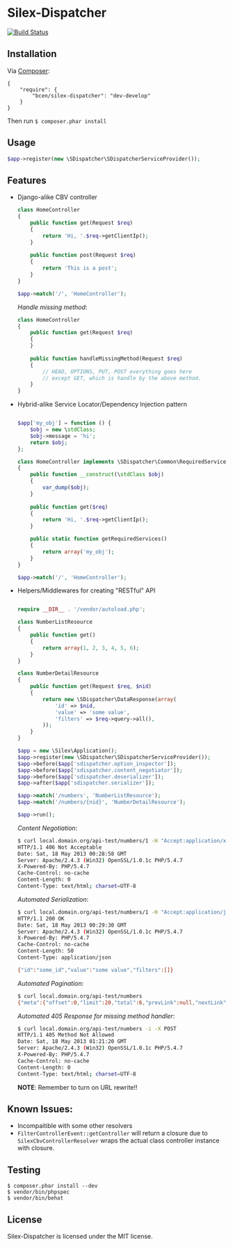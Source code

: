 Silex-Dispatcher
================

[![Build Status](https://secure.travis-ci.org/bcen/silex-dispatcher.png)](http://travis-ci.org/bcen/silex-dispatcher)


## Installation

Via [Composer](http://getcomposer.org/):

    {
        "require": {
            "bcen/silex-dispatcher": "dev-develop"
        }
    }

Then run ```$ composer.phar install```

## Usage

```php
$app->register(new \SDispatcher\SDispatcherServiceProvider());
```

## Features

- Django-alike CBV controller
    ```php
    class HomeController
    {
        public function get(Request $req)
        {
            return 'Hi, '.$req->getClientIp();
        }
        
        public function post(Request $req)
        {
            return 'This is a post';
        }
    }
    
    $app->match('/', 'HomeController');
    ```
    
    _Handle missing method_:
    ```php
    class HomeController
    {
        public function get(Request $req)
        {
        }
        
        public function handleMissingMethod(Request $req)
        {
            // HEAD, OPTIONS, PUT, POST everything goes here
            // except GET, which is handle by the above method.
        }
    }
    ```
    
- Hybrid-alike Service Locator/Dependency Injection pattern

    ```php
    
    $app['my_obj'] = function () {
        $obj = new \stdClass;
        $obj->message = 'hi';
        return $obj;
    };
    
    class HomeController implements \SDispatcher\Common\RequiredServiceMetaProviderInterface
    {
        public function __construct(\stdClass $obj)
        {
            var_dump($obj);
        }
        
        public function get($req)
        {
            return 'Hi, '.$req->getClientIp();
        }

        public static function getRequiredServices()
        {
            return array('my_obj');
        }
    }
    
    $app->match('/', 'HomeController');
    
    ```
    
- Helpers/Middlewares for creating "RESTful" API

    ```php

    require __DIR__ . '/vendor/autoload.php';

    class NumberListResource
    {
        public function get()
        {
            return array(1, 2, 3, 4, 5, 6);
        }
    }
    
    class NumberDetailResource
    {
        public function get(Request $req, $nid)
        {
            return new \SDispatcher\DataResponse(array(
                'id' => $nid,
                'value' => 'some value',
                'filters' => $req->query->all(),
            ));
        }
    }
    
    $app = new \Silex\Application();
    $app->register(new \SDispatcher\SDispatcherServiceProvider());
    $app->before($app['sdispatcher.option_inspector']);
    $app->before($app['sdispatcher.content_negotiator']);
    $app->before($app['sdispatcher.deserializer']);
    $app->after($app['sdispatcher.serializer']);
    
    $app->match('/numbers', 'NumberListResource');
    $app->match('/numbers/{nid}', 'NumberDetailResource');
    
    $app->run();

    ```
    
    _Content Negotiation_:
    ```sh
    $ curl local.domain.org/api-test/numbers/1 -H "Accept:application/xml" -i
    HTTP/1.1 406 Not Acceptable
    Date: Sat, 18 May 2013 00:28:58 GMT
    Server: Apache/2.4.3 (Win32) OpenSSL/1.0.1c PHP/5.4.7
    X-Powered-By: PHP/5.4.7
    Cache-Control: no-cache
    Content-Length: 0
    Content-Type: text/html; charset=UTF-8
    ```
    
    _Automated Serialization_:
    ```sh
    $ curl local.domain.org/api-test/numbers/1 -H "Accept:application/json" -i
    HTTP/1.1 200 OK
    Date: Sat, 18 May 2013 00:29:30 GMT
    Server: Apache/2.4.3 (Win32) OpenSSL/1.0.1c PHP/5.4.7
    X-Powered-By: PHP/5.4.7
    Cache-Control: no-cache
    Content-Length: 50
    Content-Type: application/json
    
    {"id":"some_id","value":"some value","filters":[]}
    ```
    
    _Automated Pagination_:
    ```sh
    $ curl local.domain.org/api-test/numbers
    {"meta":{"offset":0,"limit":20,"total":6,"prevLink":null,"nextLink":null},"objects":[1,2,3,4,5,6]}
    ```
    
    _Automated 405 Response for missing method handler_:
    ```sh
    $ curl local.domain.org/api-test/numbers -i -X POST
    HTTP/1.1 405 Method Not Allowed
    Date: Sat, 18 May 2013 01:21:20 GMT
    Server: Apache/2.4.3 (Win32) OpenSSL/1.0.1c PHP/5.4.7
    X-Powered-By: PHP/5.4.7
    Cache-Control: no-cache
    Content-Length: 0
    Content-Type: text/html; charset=UTF-8
    ```
    
    __NOTE__: Remember to turn on URL rewrite!!
    
## Known Issues:

- Incompaitible with some other resolvers
- `FilterControllerEvent::getController` will return a closure due to `SilexCbvControllerResolver` wraps the actual class controller
instance with closure.

## Testing


```
$ composer.phar install --dev
$ vendor/bin/phpspec
$ vendor/bin/behat
```

## License

Silex-Dispatcher is licensed under the MIT license.
